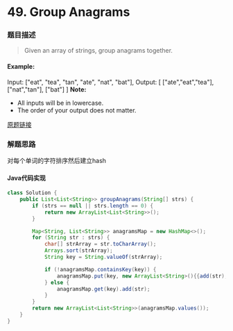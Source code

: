 # 49. Group Anagrams

### 题目描述

>Given an array of strings, group anagrams together.

#### Example:

Input: ["eat", "tea", "tan", "ate", "nat", "bat"],
Output:
[
["ate","eat","tea"],
["nat","tan"],
["bat"]
]
**Note:**

- All inputs will be in lowercase.
- The order of your output does not matter.

[原题链接](https://leetcode.com/problems/group-anagrams/)

### 解题思路
对每个单词的字符排序然后建立hash

#### Java代码实现

``` java
class Solution {
    public List<List<String>> groupAnagrams(String[] strs) {
        if (strs == null || strs.length == 0) {
            return new ArrayList<List<String>>();
        }

        Map<String, List<String>> anagramsMap = new HashMap<>();
        for (String str : strs) {
            char[] strArray = str.toCharArray();
            Arrays.sort(strArray);
            String key = String.valueOf(strArray);

            if (!anagramsMap.containsKey(key)) {
                anagramsMap.put(key, new ArrayList<String>(){{add(str);}});
            } else {
                anagramsMap.get(key).add(str);
            }
        }
        return new ArrayList<List<String>>(anagramsMap.values());
    }
}
```